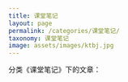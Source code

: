 ```yaml
---
title: 课堂笔记
layout: page
permalink: /categories/课堂笔记/
taxonomy: 课堂笔记
image: assets/images/ktbj.jpg
---
```


分类《课堂笔记》下的文章：